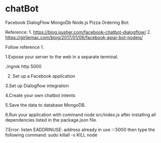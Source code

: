 # chatBot

Facebook DialogFlow MongoDb Node.js Pizza Ordering Bot:


Reference:
1.
https://blog.pusher.com/facebook-chatbot-dialogflow/
2.
https://girliemac.com/blog/2017/01/06/facebook-apiai-bot-nodejs/


Follow reference 1.



1.Expose your server to the web in a separate terminal.

 ./ngrok http 5000
 
 
 
2. Set up a Facebook application




3.Set up Dialogflow integration



4.Create your own chatbot intents



5.Save the data to database MongoDB.
 
 
 
 
6.Run your application with command node src/index.js after installing all dependencies listed in the package.json file.


7.Error: listen EADDRINUSE: address already in use :::5000
then type the following command:
sudo killall -s KILL node

 
 

